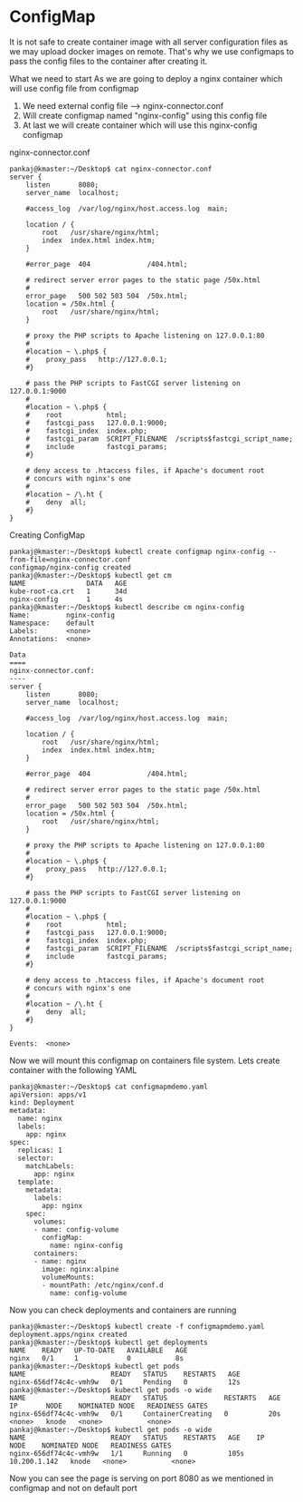 # ConfigMap

It is not safe to create container image with all server configuration files as we may upload docker images on remote. That's why we use configmaps to pass the config files to the container after creating it.

What we need to start
As we are going to deploy a nginx container which will use config file from configmap

1) We need external config file --> nginx-connector.conf
2) Will create configmap named "nginx-config" using this config file
3) At last we will create container which will use this nginx-config configmap 

nginx-connector.conf
```console
pankaj@kmaster:~/Desktop$ cat nginx-connector.conf 
server {
    listen       8080;
    server_name  localhost;

    #access_log  /var/log/nginx/host.access.log  main;

    location / {
        root   /usr/share/nginx/html;
        index  index.html index.htm;
    }

    #error_page  404              /404.html;

    # redirect server error pages to the static page /50x.html
    #
    error_page   500 502 503 504  /50x.html;
    location = /50x.html {
        root   /usr/share/nginx/html;
    }

    # proxy the PHP scripts to Apache listening on 127.0.0.1:80
    #
    #location ~ \.php$ {
    #    proxy_pass   http://127.0.0.1;
    #}

    # pass the PHP scripts to FastCGI server listening on 127.0.0.1:9000
    #
    #location ~ \.php$ {
    #    root           html;
    #    fastcgi_pass   127.0.0.1:9000;
    #    fastcgi_index  index.php;
    #    fastcgi_param  SCRIPT_FILENAME  /scripts$fastcgi_script_name;
    #    include        fastcgi_params;
    #}

    # deny access to .htaccess files, if Apache's document root
    # concurs with nginx's one
    #
    #location ~ /\.ht {
    #    deny  all;
    #}
}
```

Creating ConfigMap
```console
pankaj@kmaster:~/Desktop$ kubectl create configmap nginx-config --from-file=nginx-connector.conf 
configmap/nginx-config created
pankaj@kmaster:~/Desktop$ kubectl get cm
NAME               DATA   AGE
kube-root-ca.crt   1      34d
nginx-config       1      4s
pankaj@kmaster:~/Desktop$ kubectl describe cm nginx-config
Name:         nginx-config
Namespace:    default
Labels:       <none>
Annotations:  <none>

Data
====
nginx-connector.conf:
----
server {
    listen       8080;
    server_name  localhost;

    #access_log  /var/log/nginx/host.access.log  main;

    location / {
        root   /usr/share/nginx/html;
        index  index.html index.htm;
    }

    #error_page  404              /404.html;

    # redirect server error pages to the static page /50x.html
    #
    error_page   500 502 503 504  /50x.html;
    location = /50x.html {
        root   /usr/share/nginx/html;
    }

    # proxy the PHP scripts to Apache listening on 127.0.0.1:80
    #
    #location ~ \.php$ {
    #    proxy_pass   http://127.0.0.1;
    #}

    # pass the PHP scripts to FastCGI server listening on 127.0.0.1:9000
    #
    #location ~ \.php$ {
    #    root           html;
    #    fastcgi_pass   127.0.0.1:9000;
    #    fastcgi_index  index.php;
    #    fastcgi_param  SCRIPT_FILENAME  /scripts$fastcgi_script_name;
    #    include        fastcgi_params;
    #}

    # deny access to .htaccess files, if Apache's document root
    # concurs with nginx's one
    #
    #location ~ /\.ht {
    #    deny  all;
    #}
}

Events:  <none>
```
Now we will mount this configmap on containers file system.
Lets create container with the following YAML
```console
pankaj@kmaster:~/Desktop$ cat configmapmdemo.yaml
apiVersion: apps/v1
kind: Deployment
metadata:
  name: nginx
  labels:
    app: nginx
spec:
  replicas: 1
  selector:
    matchLabels:
      app: nginx
  template:
    metadata:
      labels:
        app: nginx
    spec:
      volumes:
      - name: config-volume
        configMap:
          name: nginx-config
      containers:
      - name: nginx
        image: nginx:alpine
        volumeMounts:
        - mountPath: /etc/nginx/conf.d
          name: config-volume
```
Now you can check deployments and containers are running
```console
pankaj@kmaster:~/Desktop$ kubectl create -f configmapmdemo.yaml
deployment.apps/nginx created
pankaj@kmaster:~/Desktop$ kubectl get deployments
NAME    READY   UP-TO-DATE   AVAILABLE   AGE
nginx   0/1     1            0           8s
pankaj@kmaster:~/Desktop$ kubectl get pods
NAME                     READY   STATUS    RESTARTS   AGE
nginx-656df74c4c-vmh9w   0/1     Pending   0          12s
pankaj@kmaster:~/Desktop$ kubectl get pods -o wide
NAME                     READY   STATUS              RESTARTS   AGE   IP       NODE    NOMINATED NODE   READINESS GATES
nginx-656df74c4c-vmh9w   0/1     ContainerCreating   0          20s   <none>   knode   <none>           <none>
pankaj@kmaster:~/Desktop$ kubectl get pods -o wide
NAME                     READY   STATUS    RESTARTS   AGE    IP             NODE    NOMINATED NODE   READINESS GATES
nginx-656df74c4c-vmh9w   1/1     Running   0          105s   10.200.1.142   knode   <none>           <none>
```
Now you can see the page is serving on port 8080 as we mentioned in configmap and not on default port


